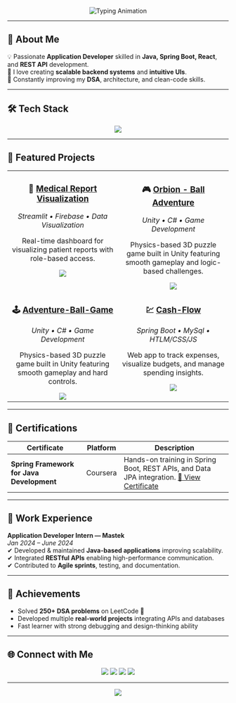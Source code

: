 <!-- ──────────────────────────────────────────────── -->
<!--   HARSHVARDHAN TIWARI | Application Developer    -->
<!-- ──────────────────────────────────────────────── -->

<p align="center">
  <!-- Typing Animated Text (Balanced Font Size) -->
  <img src="https://readme-typing-svg.herokuapp.com?font=Fira+Code&weight=600&size=22&pause=1500&color=00D4FF&center=true&vCenter=true&width=700&height=45&lines=Hi+%F0%9F%91%8B%2C+I'm+Harshvardhan+Tiwari;Application+Developer+%7C+Java+%26+Spring+Boot+Enthusiast;Full+Stack+Learner+%7C+Problem+Solver" alt="Typing Animation" />
</p>

---

## 🧩 About Me  

💡 Passionate **Application Developer** skilled in **Java, Spring Boot, React**, and **REST API** development.  
🚀 I love creating **scalable backend systems** and **intuitive UIs**.  
🎯 Constantly improving my **DSA**, architecture, and clean-code skills.  

---

## 🛠️ Tech Stack

<p align="center">
  <img src="https://skillicons.dev/icons?i=java,spring,react,html,css,js,python,cpp,mysql,postgresql,git,github&theme=dark" />
</p>

---

## 🚀 Featured Projects  

<div align="center">

<table>
<tr>

<td width="45%" align="center" valign="top">
  <h3>🧠 <a href="https://github.com/Harshvardhan210/Medical-Report-Visualization">Medical Report Visualization</a></h3>
  <p><em>Streamlit • Firebase • Data Visualization</em></p>
  <p>Real-time dashboard for visualizing patient reports with role-based access.</p>
  <a href="https://github.com/Harshvardhan210/Medical-Report-Visualization">
    <img src="https://img.shields.io/badge/View_Project-00d4ff?style=for-the-badge&logo=github&logoColor=black" />
  </a>
</td>

<td width="45%" align="center" valign="top">
  <h3>🎮 <a href="https://github.com/Harshvardhan210/Orbion---Ball-Adventure">Orbion - Ball Adventure</a></h3>
  <p><em>Unity • C# • Game Development</em></p>
  <p>Physics-based 3D puzzle game built in Unity featuring smooth gameplay and logic-based challenges.</p>
  <a href="https://github.com/Harshvardhan210/Orbion---Ball-Adventure">
    <img src="https://img.shields.io/badge/View_Project-00d4ff?style=for-the-badge&logo=github&logoColor=black" />
  </a>
</td>

</tr>
<tr>

<td width="45%" align="center" valign="top">
  <h3>🕹️ <a href="https://github.com/Harshvardhan210/HashCamp">Adventure-Ball-Game</a></h3>
  <p><em>Unity • C# • Game Development</em></p>
  <p>Physics-based 3D puzzle game built in Unity featuring smooth gameplay and hard controls.</p>
  <a href="https://github.com/Harshvardhan210/Adventure-Ball-Game">
    <img src="https://img.shields.io/badge/View_Project-00d4ff?style=for-the-badge&logo=github&logoColor=black" />
  </a>
</td>

<td width="45%" align="center" valign="top">
  <h3>💹 <a href="https://github.com/Harshvardhan210/secure-login-app">Cash-Flow</a></h3>
  <p><em>Spring Boot • MySql • HTLM/CSS/JS</em></p>
  <p>Web app to track expenses, visualize budgets, and manage spending insights.</p>
  <a href="https://github.com/Harshvardhan210/Cash-Flow">
    <img src="https://img.shields.io/badge/View_Project-00d4ff?style=for-the-badge&logo=github&logoColor=black" />
  </a>
</td>

</tr>

</table>

</div>


---

## 🏅 Certifications

| Certificate | Platform | Description |
|--------------|-----------|-------------|
| **Spring Framework for Java Development** | Coursera | Hands-on training in Spring Boot, REST APIs, and Data JPA integration. [🔗 View Certificate](https://www.coursera.org/account/accomplishments/verify/XZVZO4ZVK9UK) |

---

## 💼 Work Experience

**Application Developer Intern — Mastek**  
*Jan 2024 – June 2024*  
✔ Developed & maintained **Java-based applications** improving scalability.  
✔ Integrated **RESTful APIs** enabling high-performance communication.  
✔ Contributed to **Agile sprints**, testing, and documentation.  

---

## 🧩 Achievements
- Solved **250+ DSA problems** on LeetCode 🧠  
- Developed multiple **real-world projects** integrating APIs and databases  
- Fast learner with strong debugging and design-thinking ability  

---

## 🌐 Connect with Me

<p align="center">
  <a href="mailto:harshvardhanti12@gmail.com"><img src="https://img.shields.io/badge/Email-D14836?style=for-the-badge&logo=gmail&logoColor=white"/></a>
  <a href="https://www.linkedin.com/in/harshvardhan-tiwari-a90b4a228/"><img src="https://img.shields.io/badge/LinkedIn-0077B5?style=for-the-badge&logo=linkedin&logoColor=white"/></a>
  <a href="https://github.com/Harshvardhan210"><img src="https://img.shields.io/badge/GitHub-181717?style=for-the-badge&logo=github&logoColor=white"/></a>
  <a href="https://harshvardhan210.github.io/Portfolio-website/"><img src="https://img.shields.io/badge/Portfolio-10B981?style=for-the-badge&logo=githubpages&logoColor=white"/></a>
</p>

---

<p align="center">
  <img src="https://capsule-render.vercel.app/api?type=waving&height=100&color=00d4ff&section=footer"/>
</p>
